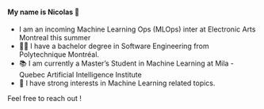 #### My name is Nicolas 👋

- I am an incoming Machine Learning Ops (MLOps) inter at Electronic Arts Montreal this summer
- 👨‍🎓 I have a bachelor degree in Software Engineering from Polytechnique Montréal. <br>
- 📚 I am currently a Master’s Student in Machine Learning at Mila - Quebec Artificial Intelligence Institute <br>
- 🧠 I have strong interests in Machine Learning related topics. 

Feel free to reach out !

<!--
**NicDN/NicDN** is a ✨ _special_ ✨ repository because its `README.md` (this file) appears on your GitHub profile.

Here are some ideas to get you started:

- 🔭 I’m currently working on ...
- 🌱 I’m currently learning ...
- 👯 I’m looking to collaborate on ...
- 🤔 I’m looking for help with ...
- 💬 Ask me about ...
- 📫 How to reach me: ...
- 😄 Pronouns: ...
- ⚡ Fun fact: ...
-->
